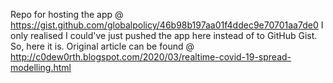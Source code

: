 Repo for hosting the app @ https://gist.github.com/globalpolicy/46b98b197aa01f4ddec9e70701aa7de0
I only realised I could've just pushed the app here instead of to GitHub Gist.
So, here it is.
Original article can be found @ http://c0dew0rth.blogspot.com/2020/03/realtime-covid-19-spread-modelling.html
